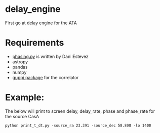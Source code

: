 # delay_engine
First go at delay engine for the ATA

# Requirements
- [phasing.py](https://github.com/daniestevez/ata_interferometry/blob/main/postprocess/phasing.py) is written by Dani Estevez
- astropy
- pandas
- numpy
- [guppi package](https://github.com/wfarah/guppi) for the correlator

# Example:
The below will print to screen delay, delay_rate, phase and phase_rate for the source CasA

`python print_t_dt.py -source_ra 23.391 -source_dec 58.808 -lo 1400`
